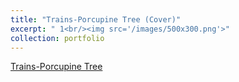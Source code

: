 ```yaml
---
title: "Trains-Porcupine Tree (Cover)"
excerpt: " 1<br/><img src='/images/500x300.png'>"
collection: portfolio
---
```


[Trains-Porcupine Tree](https://www.dropbox.com/scl/fi/2ri55fep31t3l5y3c2v0h/Trains-PorcupineTree-Cover.MP4?rlkey=ug5t49l6tz4w490g42r8wi0qu&st=dl1hm57u&dl=0)
